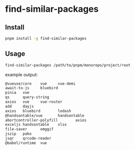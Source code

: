 # find-similar-packages

## Install

```sh
pnpm install -g find-similar-packages
```

## Usage

```sh
find-similar-packages /path/to/pnpm/monorepo/project/root
```

example output:

```txt
@vueuse/core    vue     vue-demi
await-to-js     bluebird
pinia   vue
qs      query-string
axios   vue     vue-router
add     dayjs
axios   bluebird        lodash
@handsontable/vue       handsontable
abortcontroller-polyfill        axios
exceljs handsontable    xlsx
file-saver      omggif
jszip   pako
jsqr    qrcode-reader
@babel/runtime  vue
```
